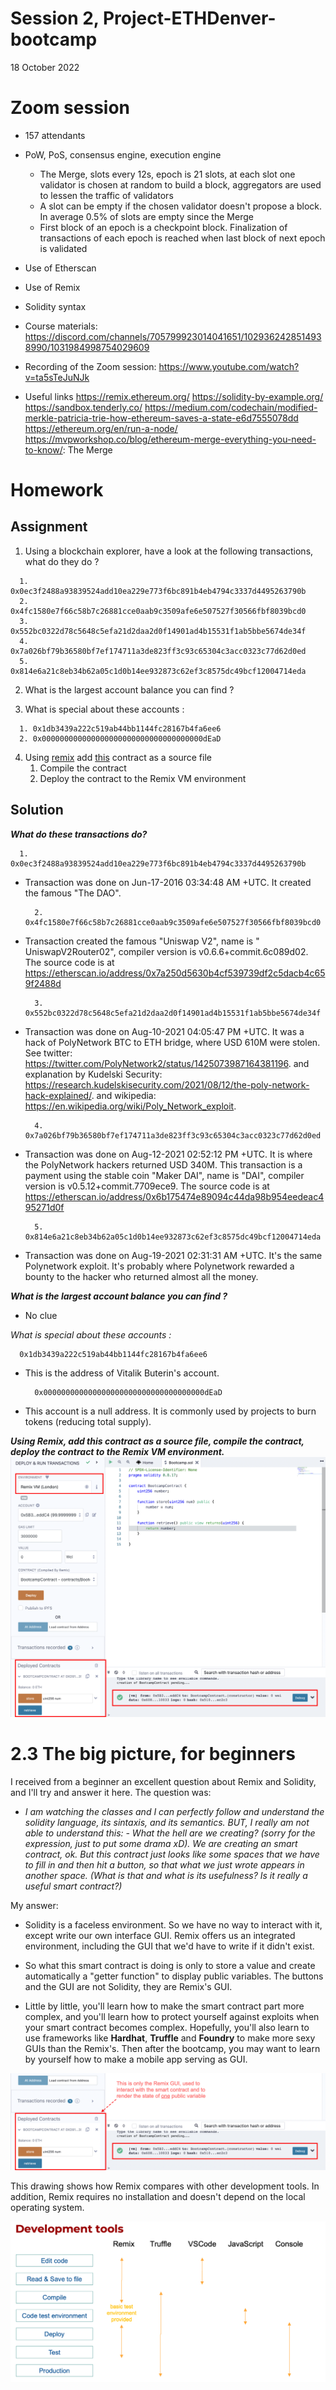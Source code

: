 # Session 2, Project-ETHDenver-bootcamp
18 October 2022
# Zoom session

* 157 attendants
* PoW, PoS, consensus engine, execution engine
  * The Merge, slots every 12s, epoch is 21 slots, at each slot one validator is chosen at random to build a block, aggregators are used to lessen the traffic of validators
  * A slot can be empty if the chosen validator doesn't propose a block. In average 0.5% of slots are empty since the Merge
  * First block of an epoch is a checkpoint block. Finalization of transactions of each epoch is reached when last block of next epoch is validated
* Use of Etherscan
* Use of Remix
* Solidity syntax

* Course materials: https://discord.com/channels/705799923014041651/1029362428514938990/1031984998754029609
* Recording of the Zoom session: https://www.youtube.com/watch?v=ta5sTeJuNJk
* Useful links
  https://remix.ethereum.org/
  https://solidity-by-example.org/
  https://sandbox.tenderly.co/
  https://medium.com/codechain/modified-merkle-patricia-trie-how-ethereum-saves-a-state-e6d7555078dd
  https://ethereum.org/en/run-a-node/
  https://mvpworkshop.co/blog/ethereum-merge-everything-you-need-to-know/: The Merge
# Homework
## Assignment

1. Using a blockchain explorer, have a look at the following transactions, what do they do ?
  ```
	1. 0x0ec3f2488a93839524add10ea229e773f6bc891b4eb4794c3337d4495263790b
	2. 0x4fc1580e7f66c58b7c26881cce0aab9c3509afe6e507527f30566fbf8039bcd0
	3. 0x552bc0322d78c5648c5efa21d2daa2d0f14901ad4b15531f1ab5bbe5674de34f
	4. 0x7a026bf79b36580bf7ef174711a3de823ff3c93c65304c3acc0323c77d62d0ed
	5. 0x814e6a21c8eb34b62a05c1d0b14ee932873c62ef3c8575dc49bcf12004714eda
  ```

2. What is the largest account balance you can find ?

3. What is special about these accounts :
  ```
	1. 0x1db3439a222c519ab44bb1144fc28167b4fa6ee6
	2. 0x000000000000000000000000000000000000dEaD
  ```
4. Using [remix](https://remix.ethereum.org)  add [this](https://gist.github.com/extropyCoder/77487267da199320fb9c852cfde70fb1) contract as a source file 
   	1. Compile the contract
   	2. Deploy the contract to the Remix VM environment

## Solution
_**What do these transactions do?**_
  ```
	1. 0x0ec3f2488a93839524add10ea229e773f6bc891b4eb4794c3337d4495263790b
  ```
* Transaction was done on Jun-17-2016 03:34:48 AM +UTC. It created the famous "The DAO". 
  ```
	2. 0x4fc1580e7f66c58b7c26881cce0aab9c3509afe6e507527f30566fbf8039bcd0
  ```
* Transaction created the famous "Uniswap V2", name is " UniswapV2Router02", compiler version is v0.6.6+commit.6c089d02. The source code is at https://etherscan.io/address/0x7a250d5630b4cf539739df2c5dacb4c659f2488d 
  ```
	3. 0x552bc0322d78c5648c5efa21d2daa2d0f14901ad4b15531f1ab5bbe5674de34f
  ```
* Transaction was done on Aug-10-2021 04:05:47 PM +UTC. It was a hack of PolyNetwork BTC to ETH bridge, where USD 610M were stolen. See twitter: https://twitter.com/PolyNetwork2/status/1425073987164381196. and explanation by Kudelski Security: https://research.kudelskisecurity.com/2021/08/12/the-poly-network-hack-explained/. and wikipedia: https://en.wikipedia.org/wiki/Poly_Network_exploit.
  ```
	4. 0x7a026bf79b36580bf7ef174711a3de823ff3c93c65304c3acc0323c77d62d0ed
  ```
* Transaction was done on Aug-12-2021 02:52:12 PM +UTC. It is where the PolyNetwork hackers returned USD 340M. This transaction is a payment using the stable coin "Maker DAI", name is "DAI", compiler version is v0.5.12+commit.7709ece9. The source code is at https://etherscan.io/address/0x6b175474e89094c44da98b954eedeac495271d0f 
  ```
	5. 0x814e6a21c8eb34b62a05c1d0b14ee932873c62ef3c8575dc49bcf12004714eda
  ```
* Transaction was done on Aug-19-2021 02:31:31 AM +UTC. It's the same Polynetwork exploit. It's probably where Polynetwork rewarded a bounty to the hacker who returned almost all the money.

_**What is the largest account balance you can find ?**_
* No clue

_What is special about these accounts :_
  ```
	0x1db3439a222c519ab44bb1144fc28167b4fa6ee6
  ```
* This is the address of Vitalik Buterin's account.
  ```
	0x000000000000000000000000000000000000dEaD
  ```
* This account is a null address. It is commonly used by projects to burn tokens (reducing total supply).

_**Using Remix, add this contract as a source file, compile the contract, deploy the contract to the Remix VM environment.**_
![screen shot of Remix](homework2_solution.png)
# 2.3	The big picture, for beginners
I received from a beginner an excellent question about Remix and Solidity, and I'll try and answer it here. The question was:
- _I am watching the classes and I can perfectly follow and understand the solidity language, its sintaxis, and its semantics. BUT, I really am not able to understand this: - What the hell are we creating? (sorry for the expression, just to put some drama xD). We are creating an smart contract, ok. But this contract just looks like some spaces that we have to fill in and then hit a button, so that what we just wrote appears in another space. (What is that and what is its usefulness? Is it really a useful smart contract?)_
  
My answer:
- Solidity is a faceless environment. So we have no way to interact with it, except write our own interface GUI.
Remix offers us an integrated environment, including the GUI that we'd have to write if it didn't exist.

- So what this smart contract is doing is only to store a value and create automatically a "getter function" to display public variables. The buttons and the GUI are not Solidity, they are Remix's GUI.
- Little by little, you'll learn how to make the smart contract part more complex, and you'll learn how to protect yourself against exploits when your smart contract becomes complex. Hopefully, you'll also learn to use frameworks like **Hardhat**, **Truffle** and **Foundry** to make more sexy GUIs than the Remix's. Then after the bootcamp, you may want to learn by yourself how to make a mobile app serving as GUI.
  
![screen shot of Remix](homework2_solution2.png)

This drawing shows how Remix compares with other development tools. In addition, Remix requires no installation and doesn't depend on the local operating system.

![screen shot of Remix](20221018%20Dev%20tools.png)
